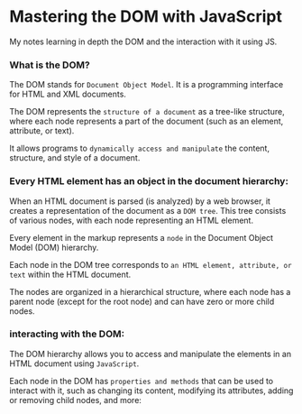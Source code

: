 # Mastering the DOM with JavaScript

My notes learning in depth the DOM and the interaction with it using JS.

### What is the DOM?

The DOM stands for `Document Object Model`. It is a programming interface for HTML and XML documents.

The DOM represents the `structure of a document` as a tree-like structure, where each node represents a part of the document (such as an element, attribute, or text).

It allows programs to `dynamically access and manipulate` the content, structure, and style of a document.

### Every HTML element has an object in the document hierarchy:

When an HTML document is parsed (is analyzed) by a web browser, it creates a representation of the document as a `DOM tree`. This tree consists of various nodes, with each node representing an HTML element.

Every element in the markup represents a `node` in the Document Object Model (DOM) hierarchy.

Each node in the DOM tree corresponds to `an HTML element, attribute, or text` within the HTML document.

The nodes are organized in a hierarchical structure, where each node has a parent node (except for the root node) and can have zero or more child nodes.

### interacting with the DOM:

The DOM hierarchy allows you to access and manipulate the elements in an HTML document using `JavaScript`.

Each node in the DOM has `properties and methods` that can be used to interact with it, such as changing its content, modifying its attributes, adding or removing child nodes, and more:
